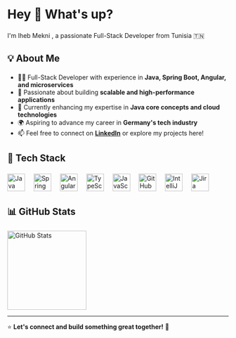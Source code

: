 <h1 align="left">Hey 👋 What's up?</h1>

###  

<p align="left">I'm Iheb Mekni , a passionate Full-Stack Developer from Tunisia 🇹🇳</p>  

###  

<h2 align="left">💡 About Me</h2>  

###  

- 👨‍💻 Full-Stack Developer with experience in **Java, Spring Boot, Angular, and microservices**  
- 🚀 Passionate about building **scalable and high-performance applications**  
- 🎯 Currently enhancing my expertise in **Java core concepts and cloud technologies**  
- 🌍 Aspiring to advance my career in **Germany's tech industry**  
- 📫 Feel free to connect on **[LinkedIn](https://www.linkedin.com/in/mekni-iheb-1580621b0/)** or explore my projects here!  

###  

<h2 align="left">🚀 Tech Stack</h2>  

###  

<div align="left">
  <img src="https://cdn.jsdelivr.net/gh/devicons/devicon/icons/java/java-original.svg" height="40" alt="Java logo" />
  <img width="12" />
  <img src="https://cdn.jsdelivr.net/gh/devicons/devicon/icons/spring/spring-original.svg" height="40" alt="Spring logo" />
  <img width="12" />
  <img src="https://cdn.jsdelivr.net/gh/devicons/devicon/icons/angularjs/angularjs-original.svg" height="40" alt="Angular logo" />
  <img width="12" />
  <img src="https://cdn.jsdelivr.net/gh/devicons/devicon/icons/typescript/typescript-original.svg" height="40" alt="TypeScript logo" />
  <img width="12" />
  <img src="https://cdn.jsdelivr.net/gh/devicons/devicon/icons/javascript/javascript-original.svg" height="40" alt="JavaScript logo" />
  <img width="12" />
  <img src="https://cdn.jsdelivr.net/gh/devicons/devicon/icons/github/github-original.svg" height="40" alt="GitHub logo" />
  <img width="12" />
  <img src="https://cdn.jsdelivr.net/gh/devicons/devicon/icons/intellij/intellij-original.svg" height="40" alt="IntelliJ logo" />
  <img width="12" />
  <img src="https://cdn.jsdelivr.net/gh/devicons/devicon/icons/jira/jira-original.svg" height="40" alt="Jira logo" />
</div>  

###  

<h2 align="left">📊 GitHub Stats</h2>  

###  

<div align="left">
  <img src="https://github-readme-stats.vercel.app/api?username=mekniIheb&show_icons=true&theme=radical" height="180" alt="GitHub Stats" />
</div>

---

⭐️ **Let's connect and build something great together!** 🚀
